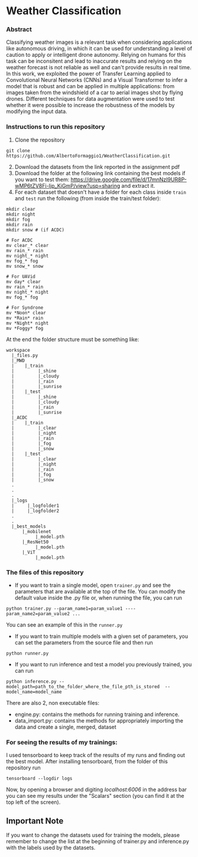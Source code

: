 # Weather Classification

### Abstract
Classifying weather images is a relevant task when considering applications like autonomous driving, in which it can be used for understanding a level of caution to apply or intelligent drone autonomy.
Relying on humans for this task can be inconsitent and lead to inaccurate results and relying on the weather forecast is not reliable as well and can't provide results in real time.
In this work, we exploited the power of Transfer Learning applied to Convolutional Neural Networks (CNNs) and a Visual Transformer to infer a model that is robust and can be applied in multiple applications: from images taken from the windshield of a car to aerial images shot by flying drones.
Different techniques for data augmentation were used to test whether it were possible to increase the robustness of the models by modifying the input data.

### Instructions to run this repository

1. Clone the repository
```
git clone https://github.com/AlbertoFormaggio1/WeatherClassification.git
```
2. Download the datasets from the link reported in the assignment pdf
3. Download the folder at the following link containing the best models if you want to test them: https://drive.google.com/file/d/17mnNzI9UR8P-wMP6tZV8Fi-Ijp_KiGmP/view?usp=sharing and extract it.
4. For each dataset that doesn't have a folder for each class inside ```train``` and ```test``` run the following (from inside the train/test folder):
```
mkdir clear
mkdir night
mkdir fog
mkdir rain
mkdir snow # (if ACDC)

# For ACDC
mv clear_* clear
mv rain_* rain
mv night_* night
mv fog_* fog
mv snow_* snow

# For UAVid
mv day* clear
mv rain_* rain
mv night_* night
mv fog_* fog

# For Syndrone
mv *Noon* clear
mv *Rain* rain
mv *Night* night
mv *Foggy* fog
```

At the end the folder structure must be something like:
```
workspace
  |_files.py
  |_MWD
  |    |_train
  |         |_shine
  |         |_cloudy
  |         |_rain
  |         |_sunrise
  |    |_test
  |         |_shine
  |         |_cloudy
  |         |_rain
  |         |_sunrise
  |_ACDC
  |    |_train
  |         |_clear
  |         |_night
  |         |_rain
  |         |_fog
  |         |_snow
  |    |_test
  |         |_clear
  |         |_night
  |         |_rain
  |         |_fog
  |         |_snow
  .
  .
  .
  |_logs
  |     |_logfolder1
  |     |_logfolder2
  .
  .
  |_best_models
      |_mobilenet
           |_model.pth
      |_ResNet50
           |_model.pth
      |_ViT
           |_model.pth
```

### The files of this repository
- If you want to train a single model, open ```trainer.py``` and see the parameters that are available at the top of the file.
You can modify the default value inside the .py file or, when running the file, you can run 
```
python trainer.py --param_name1=param_value1 ----param_name2=param_value2 ...
```
You can see an example of this in the ```runner.py```

- If you want to train multiple models with a given set of parameters, you can set the parameters from the source file and then run
```
python runner.py
```

- If you want to run inference and test a model you previously trained, you can run
```
python inference.py --model_path=path_to_the_folder_where_the_file_pth_is_stored  --model_name=model_name
```

There are also 2, non executable files:
- engine.py: contains the methods for running training and inference.
- data_import.py: contains the methods for appropriately importing the data and create a single, merged, dataset

### For seeing the results of my trainings:
I used tensorboard to keep track of the results of my runs and finding out the best model.
After installing tensorboard, from the folder of this repository run
```
tensorboard --logdir logs
```

Now, by opening a browser and digiting *localhost:6006* in the address bar you can see my results under the "Scalars" section (you can find it at the top left of the screen).


## Important Note
If you want to change the datasets used for training the models, please remember to change the list at the beginning of trainer.py and inference.py with the labels used by the datasets.


